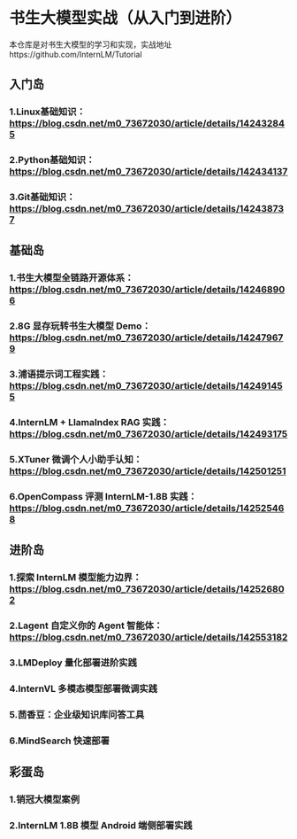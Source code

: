 # 书生大模型实战（从入门到进阶）
本仓库是对书生大模型的学习和实现，实战地址https://github.com/InternLM/Tutorial

## 入门岛
### 1.Linux基础知识：https://blog.csdn.net/m0_73672030/article/details/142432845
### 2.Python基础知识：https://blog.csdn.net/m0_73672030/article/details/142434137
### 3.Git基础知识：https://blog.csdn.net/m0_73672030/article/details/142438737

## 基础岛
### 1.书生大模型全链路开源体系：https://blog.csdn.net/m0_73672030/article/details/142468906
### 2.8G 显存玩转书生大模型 Demo：https://blog.csdn.net/m0_73672030/article/details/142479679
### 3.浦语提示词工程实践：https://blog.csdn.net/m0_73672030/article/details/142491455
### 4.InternLM + LlamaIndex RAG 实践：https://blog.csdn.net/m0_73672030/article/details/142493175
### 5.XTuner 微调个人小助手认知：https://blog.csdn.net/m0_73672030/article/details/142501251
### 6.OpenCompass 评测 InternLM-1.8B 实践：https://blog.csdn.net/m0_73672030/article/details/142525468

## 进阶岛
### 1.探索 InternLM 模型能力边界：https://blog.csdn.net/m0_73672030/article/details/142526802
### 2.Lagent 自定义你的 Agent 智能体：https://blog.csdn.net/m0_73672030/article/details/142553182
### 3.LMDeploy 量化部署进阶实践
### 4.InternVL 多模态模型部署微调实践
### 5.茴香豆：企业级知识库问答工具
### 6.MindSearch 快速部署

## 彩蛋岛
### 1.销冠大模型案例
### 2.InternLM 1.8B 模型 Android 端侧部署实践
